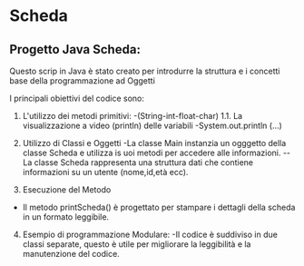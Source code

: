 # Scheda
Progetto Java Scheda:
--
Questo scrip in Java è stato creato per introdurre la struttura e i concetti base della programmazione ad Oggetti

I principali obiettivi del codice sono:

1. L'utilizzo dei metodi primitivi:
-(String-int-float-char)
1.1. La visualizzazione a video (println) delle variabili
-System.out.println (...)


2. Utilizzo di Classi e Oggetti
-La classe Main instanzia un ogggetto della classe Scheda e utilizza is uoi metodi per accedere alle informazioni.
--La classe Scheda rappresenta una struttura dati che contiene informazioni su un utente (nome,id,età ecc).


3. Esecuzione del Metodo
- Il metodo printScheda() è progettato per stampare i dettagli della scheda in un formato leggibile.


4. Esempio di programmazione Modulare:
-Il codice è suddiviso in due classi separate, questo è utile per migliorare la leggibilità e la manutenzione del
 codice.
